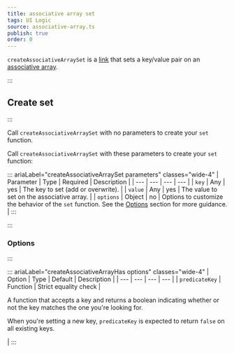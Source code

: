 ```yaml
---
title: associative array set
tags: UI Logic
source: associative-array.ts
publish: true
order: 0
---
```


`createAssociativeArraySet` is a [link](/docs/logic/links-overview) that sets a key/value pair on an [associative array](/docs/logic/associative-array-overview).


:::
## Create set
:::

Call `createAssociativeArraySet` with no parameters to create your `set` function.

Call `createAssociativeArraySet` with these parameters to create your `set` function:

::: ariaLabel="createAssociativeArraySet parameters" classes="wide-4"
| Parameter | Type | Required | Description |
| --- | --- | --- | --- |
| `key` | Any | yes | The key to set (add or overwrite). |
| `value` | Any | yes | The value to set on the associative array. |
| `options` | Object | no | Options to customize the behavior of the `set` function. See the [Options](#options) section for more guidance. |
:::


:::
### Options
:::

::: ariaLabel="createAssociativeArrayHas options" classes="wide-4"
| Option | Type | Default | Description |
| --- | --- | --- | --- |
| `predicateKey` | Function | Strict equality check | <p>A function that accepts a key and returns a boolean indicating whether or not the key matches the one you're looking for.</p><p>When you're setting a new key, `predicateKey` is expected to return `false` on all existing keys.</p> |
:::
